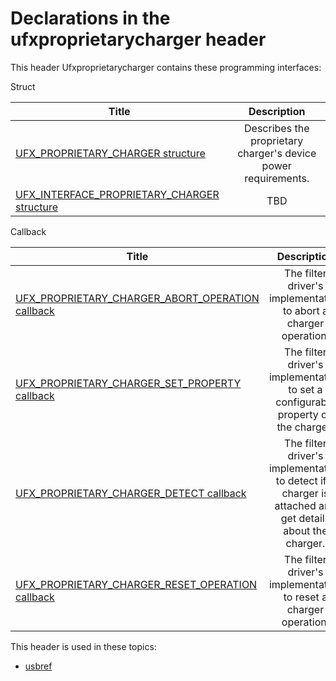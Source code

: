 # Declarations in the ufxproprietarycharger header
This header Ufxproprietarycharger contains these programming interfaces:

Struct

| Title        | Description    |
| ------------- |:-------------:|
| [UFX_PROPRIETARY_CHARGER structure](ns-ufxproprietarycharger--ufx-proprietary-charger.md) | Describes the proprietary charger's device power requirements. |
| [UFX_INTERFACE_PROPRIETARY_CHARGER structure](ns-ufxproprietarycharger--ufx-interface-proprietary-charger.md) | TBD |
Callback

| Title        | Description    |
| ------------- |:-------------:|
| [UFX_PROPRIETARY_CHARGER_ABORT_OPERATION callback](nc-ufxproprietarycharger-ufx-proprietary-charger-abort-operation.md) | The filter driver's implementation to abort a charger operation. |
| [UFX_PROPRIETARY_CHARGER_SET_PROPERTY callback](nc-ufxproprietarycharger-ufx-proprietary-charger-set-property.md) | The filter driver's implementation to set a configurable property on the charger. |
| [UFX_PROPRIETARY_CHARGER_DETECT callback](nc-ufxproprietarycharger-ufx-proprietary-charger-detect.md) | The filter driver's implementation to detect if a charger is attached and get details about the charger. |
| [UFX_PROPRIETARY_CHARGER_RESET_OPERATION callback](nc-ufxproprietarycharger-ufx-proprietary-charger-reset-operation.md) | The filter driver's implementation to reset a charger operation. |

This header is used in these topics:

- [usbref](..content/_usbref)
